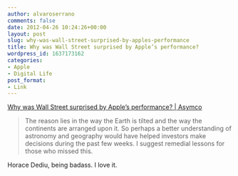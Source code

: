 ```yaml
---
author: alvaroserrano
comments: false
date: 2012-04-26 10:24:26+00:00
layout: post
slug: why-was-wall-street-surprised-by-apples-performance
title: Why was Wall Street surprised by Apple’s performance?
wordpress_id: 1637173162
categories:
- Apple
- Digital Life
post_format:
- Link
---
```


[Why was Wall Street surprised by Apple’s performance? | Asymco](http://www.asymco.com/2012/04/26/why-was-wall-street-surprised-by-apples-performance/)



<blockquote>The reason lies in the way the Earth is tilted and the way the continents are arranged upon it. So perhaps a better understanding of astronomy and geography would have helped investors make decisions during the past few weeks. I suggest remedial lessons for those who missed this.</blockquote>



Horace Dediu, being badass. I love it.
